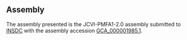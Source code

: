 

Assembly
--------

The assembly presented is the JCVI-PMFA1-2.0 assembly submitted to
[INSDC](http://www.insdc.org) with the assembly accession
[GCA\_000001985.1](http://www.ebi.ac.uk/ena/data/view/GCA_000001985.1).
